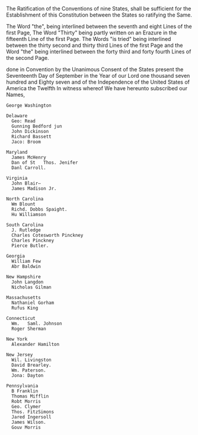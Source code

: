 The Ratification of the Conventions of nine States, shall be sufficient for the Establishment of this Constitution between the States so ratifying the Same.

The Word "the", being interlined between the seventh and eight Lines of the first Page, The Word "Thirty" being partly written on an Erazure in the fifteenth Line of the first Page. The Words "is tried" being interlined between the thirty second and thirty third Lines of the first Page and the Word "the" being interlined between the forty third and forty fourth Lines of the second Page.

      
done in Convention by the Unanimous Consent of the States present the Seventeenth Day of September in the Year of our Lord one thousand seven hundred and Eighty seven and of the Independence of the United States of America the Twelfth In witness whereof We have hereunto subscribed our Names,
```
George Washington
```
```
Delaware
  Geo: Read
  Gunning Bedford jun
  John Dickinson
  Richard Bassett
  Jaco: Broom
```
```
Maryland
  James McHenry
  Dan of St   Thos. Jenifer
  Danl Carroll.
```
```
Virginia
  John Blair—
  James Madison Jr.
```
```
North Carolina
  Wm Blount
  Richd. Dobbs Spaight.
  Hu Williamson
```
```
South Carolina
  J. Rutledge
  Charles Cotesworth Pinckney
  Charles Pinckney
  Pierce Butler.
```
```
Georgia
  William Few
  Abr Baldwin
```
```
New Hampshire
  John Langdon
  Nicholas Gilman
```
```
Massachusetts
  Nathaniel Gorham
  Rufus King
```
```
Connecticut
  Wm.   Saml. Johnson
  Roger Sherman
```
```
New York
  Alexander Hamilton
```
```
New Jersey
  Wil. Livingston
  David Brearley.
  Wm. Paterson.
  Jona: Dayton
```
```
Pennsylvania
  B Franklin
  Thomas Mifflin
  Robt Morris
  Geo. Clymer
  Thos. FitzSimons
  Jared Ingersoll
  James Wilson.
  Gouv Morris
```
